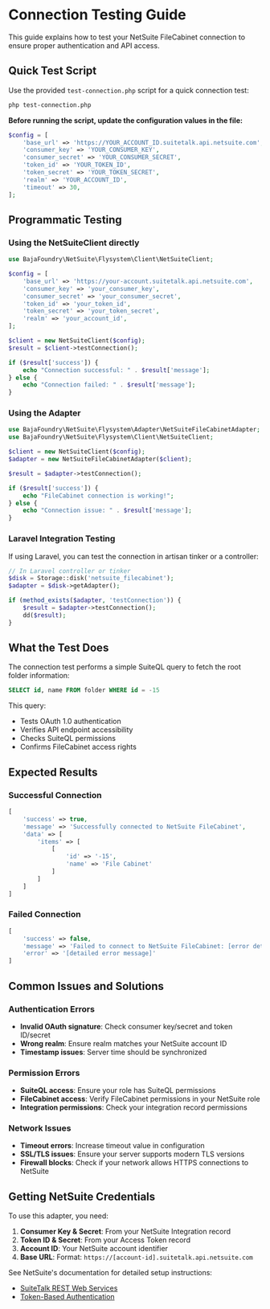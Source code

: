 # Connection Testing Guide

This guide explains how to test your NetSuite FileCabinet connection to ensure proper authentication and API access.

## Quick Test Script

Use the provided `test-connection.php` script for a quick connection test:

```bash
php test-connection.php
```

**Before running the script, update the configuration values in the file:**

```php
$config = [
    'base_url' => 'https://YOUR_ACCOUNT_ID.suitetalk.api.netsuite.com',
    'consumer_key' => 'YOUR_CONSUMER_KEY',
    'consumer_secret' => 'YOUR_CONSUMER_SECRET',
    'token_id' => 'YOUR_TOKEN_ID',
    'token_secret' => 'YOUR_TOKEN_SECRET',
    'realm' => 'YOUR_ACCOUNT_ID',
    'timeout' => 30,
];
```

## Programmatic Testing

### Using the NetSuiteClient directly

```php
use BajaFoundry\NetSuite\Flysystem\Client\NetSuiteClient;

$config = [
    'base_url' => 'https://your-account.suitetalk.api.netsuite.com',
    'consumer_key' => 'your_consumer_key',
    'consumer_secret' => 'your_consumer_secret',
    'token_id' => 'your_token_id',
    'token_secret' => 'your_token_secret',
    'realm' => 'your_account_id',
];

$client = new NetSuiteClient($config);
$result = $client->testConnection();

if ($result['success']) {
    echo "Connection successful: " . $result['message'];
} else {
    echo "Connection failed: " . $result['message'];
}
```

### Using the Adapter

```php
use BajaFoundry\NetSuite\Flysystem\Adapter\NetSuiteFileCabinetAdapter;
use BajaFoundry\NetSuite\Flysystem\Client\NetSuiteClient;

$client = new NetSuiteClient($config);
$adapter = new NetSuiteFileCabinetAdapter($client);

$result = $adapter->testConnection();

if ($result['success']) {
    echo "FileCabinet connection is working!";
} else {
    echo "Connection issue: " . $result['message'];
}
```

### Laravel Integration Testing

If using Laravel, you can test the connection in artisan tinker or a controller:

```php
// In Laravel controller or tinker
$disk = Storage::disk('netsuite_filecabinet');
$adapter = $disk->getAdapter();

if (method_exists($adapter, 'testConnection')) {
    $result = $adapter->testConnection();
    dd($result);
}
```

## What the Test Does

The connection test performs a simple SuiteQL query to fetch the root folder information:

```sql
SELECT id, name FROM folder WHERE id = -15
```

This query:
- Tests OAuth 1.0 authentication
- Verifies API endpoint accessibility  
- Checks SuiteQL permissions
- Confirms FileCabinet access rights

## Expected Results

### Successful Connection
```php
[
    'success' => true,
    'message' => 'Successfully connected to NetSuite FileCabinet',
    'data' => [
        'items' => [
            [
                'id' => '-15',
                'name' => 'File Cabinet'
            ]
        ]
    ]
]
```

### Failed Connection
```php
[
    'success' => false,
    'message' => 'Failed to connect to NetSuite FileCabinet: [error details]',
    'error' => '[detailed error message]'
]
```

## Common Issues and Solutions

### Authentication Errors
- **Invalid OAuth signature**: Check consumer key/secret and token ID/secret
- **Wrong realm**: Ensure realm matches your NetSuite account ID
- **Timestamp issues**: Server time should be synchronized

### Permission Errors
- **SuiteQL access**: Ensure your role has SuiteQL permissions
- **FileCabinet access**: Verify FileCabinet permissions in your NetSuite role
- **Integration permissions**: Check your integration record permissions

### Network Issues
- **Timeout errors**: Increase timeout value in configuration
- **SSL/TLS issues**: Ensure your server supports modern TLS versions
- **Firewall blocks**: Check if your network allows HTTPS connections to NetSuite

## Getting NetSuite Credentials

To use this adapter, you need:

1. **Consumer Key & Secret**: From your NetSuite Integration record
2. **Token ID & Secret**: From your Access Token record  
3. **Account ID**: Your NetSuite account identifier
4. **Base URL**: Format: `https://[account-id].suitetalk.api.netsuite.com`

See NetSuite's documentation for detailed setup instructions:
- [SuiteTalk REST Web Services](https://docs.oracle.com/en/cloud/saas/netsuite/ns-online-help/chapter_1540391670.html)
- [Token-Based Authentication](https://docs.oracle.com/en/cloud/saas/netsuite/ns-online-help/section_4247337262.html)